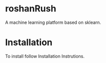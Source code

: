 roshanRush
==========

A machine learning platform based on sklearn.

Installation
==========

To install follow Installation Instrutions.

